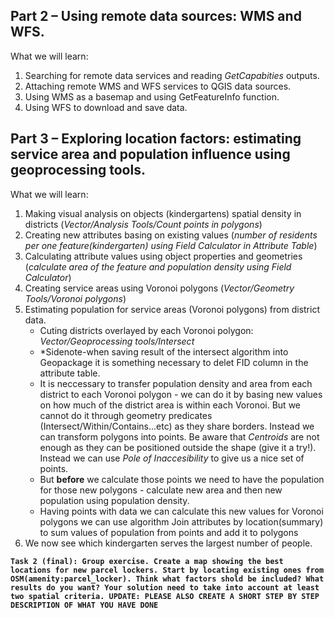 
## Part 2 – Using remote data sources: WMS and WFS.
What we will learn:
1. Searching for remote data services and reading _GetCapabities_ outputs.
2. Attaching remote WMS and WFS services to QGIS data sources.
3. Using WMS as a basemap and using GetFeatureInfo function.
4. Using WFS to download and save data.

## Part 3 – Exploring location factors: estimating service area and population influence using geoprocessing tools. 
What we will learn:
1. Making visual analysis on objects (kindergartens) spatial density in districts (_Vector/Analysis Tools/Count points in polygons_)
2. Creating new attributes basing on existing values (_number of residents per one feature(kindergarten) using Field Calculator in Attribute Table_) 
3. Calculating attribute values using object properties and geometries (_calculate area of the feature and population density using Field Calculator_)
4. Creating service areas using Voronoi polygons (_Vector/Geometry Tools/Voronoi polygons_)
5. Estimating population for service areas (Voronoi polygons) from district data. 
   - Cuting districts overlayed by each Voronoi polygon: _Vector/Geoprocessing tools/Intersect_
   - *Sidenote-when saving result of the intersect algorithm into Geopackage it is something necessary to delet FID column in the attribute table.
   - It is neccessary to transfer population density and area from each district to each Voronoi polygon - we can do it by basing new values on how much of the district area is within each Voronoi. But we cannot do it through geometry predicates (Intersect/Within/Contains...etc) as they share borders. Instead we can transform polygons into points. Be aware that _Centroids_ are not enough as they can be positioned outside the shape (give it a try!). Instead we can use _Pole of Inaccesibility_ to give us a nice set of points.
   - But **before** we calculate those points we need to have the population for those new polygons - calculate new area and then new population using population density. 
   - Having points with data we can calculate this new values for Voronoi polygons we can use algorithm Join attributes by location(summary) to sum values of population from points and add it to polygons
6. We now see which kindergarten serves the largest number of people.

**```Task 2 (final): Group exercise. Create a map showing the best locations for new parcel lockers. Start by locating existing ones from OSM(amenity:parcel_locker). Think what factors shold be included? What results do you want? Your solution need to take into account at least two spatial criteria. UPDATE: PLEASE ALSO CREATE A SHORT STEP BY STEP DESCRIPTION OF WHAT YOU HAVE DONE```**
